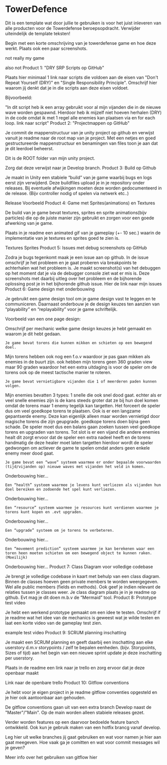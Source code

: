 # TowerDefence
 
Dit is een template wat door jullie te gebruiken is voor het juist inleveren van alle producten voor de Towerdefense beroepsopdracht. Verwijder uiteindelijk de template teksten!

Begin met een korte omschrijving van je towerdefense game en hoe deze werkt. Plaats ook een paar screenshots.

not really my game

also not
Product 1: "DRY SRP Scripts op GitHub"

Plaats hier minimaal 1 link naar scripts die voldoen aan de eisen van "Don't Repeat Yourself (DRY)" en "Single Responsibility Principle". Omschrijf hier waarom jij denkt dat je in die scripts aan deze eisen voldoet.

Bijvoorbeeld:

"In dit script heb ik een array gebruikt voor al mijn vijanden die in de nieuwe wave worden gespawnd. Hierdoor heb ik mijzelf niet hoeven herhalen (DRY) in de code omdat ik met 1 regel alle enemies kan plaatsen via en for each loop. link naar script"
Product 2: "Projectmappen op GitHub"

Je commit de mappenstructuur van je unity project op github en verwijst vanuit je readme naar de root map van je project. Met een netjes en goed gestructureerde mappenstructuur en benamingen van files toon je aan dat je dit leerdoel beheerst.

Dit is de ROOT folder van mijn unity project.

Zorg dat deze verwijst naar je Develop branch.
Product 3: Build op Github

Je maakt in Unity een stabiele “build” van je game waarbij bugs en logs eerst zijn verwijderd. Deze buildfiles upload je in je repository onder releases. Bij eventuele afwijkingen moeten deze worden gedocumenteerd in de release. (Bijv controller nodig of spelen via netwerk etc..)

Release Voorbeeld
Product 4: Game met Sprites(animations) en Textures

De build van je game bevat textures, sprites en sprite animations(bijv particles) die op de juiste manier zijn gebruikt en zorgen voor een goede afwerking van je game.

Plaats in je readme een animated gif van je gameplay (+- 10 sec.) waarin de implementatie van je textures en sprites goed te zien is.

Textures Sprites
Product 5: Issues met debug screenshots op GitHub

Zodra je bugs tegenkomt maak je een issue aan op github. In de issue omschrijf je het probleem en je gaat proberen via breakpoints te achterhalen wat het probleem is. Je maakt screenshot(s) van het debuggen op het moment dat je via de debugger console ziet wat er mis is. Deze screenshots met daarbij uitleg over het probleem en de bijhorende oplossing post je in het bijhorende github issue. Hier de link naar mijn issues
Product 6: Game design met onderbouwing

Je gebruikt een game design tool om je game design vast te leggen en te communiceren. Daarnaast onderbouw je de design keuzes ten aanzien van “playability” en “replayability” voor je game schriftelijk.

Voorbeeld van een one page design:

Omschrijf per mechanic welke game design keuzes je hebt gemaakt en waarom je dit hebt gedaan.

    Je game bevat torens die kunnen mikken en schieten op een bewegend doel.

Mijn torens hebben ook nog een f.o.v waardoor je pas gaan mikken als enemies in de buurt zijn. ook hebben mijn torens geen 360 graden view maar 90 graden waardoor het een extra uitdaging is voor de speler om de torens ook op de meest tactische manier te roteren.

    Je game bevat vernietigbare vijanden die 1 of meerderen paden kunnen volgen.

Mijn enemies bevatten 3 types: 1 snelle die ook snel dood gaat. echter als er veel snelle enemies zijn is de kans steeds groter dat ze bij hun doel komen omdat de torens maar 1 enemy tegelijk kan targetten. Het forceert de speler dus om veel goedkope torens te plaatsen. Ook is er een langzame gepantserde enemy. Deze kan eigenlijk alleen maar worden vernietigd door magische torens die zijn geupgrade. goedkope torens doen bijna geen schade. De speler moet dus een balans gaan zoeken tussen veel goedkope torens en upgraden van torens. Tot slot is er een vijand die andere enemies healt dit zorgt ervoor dat de speler een extra nadeel heeft en de torens handmatig de deze healer moet laten targetten hierdoor wordt de speler gedwongen om actiever de game te spelen omdat anders geen enkele enemy meer dood gaat.

    Je game bevat een “wave” systeem waarmee er onder bepaalde voorwaarden (tijd/vijanden op) nieuwe waves met vijanden het veld in komen.

Onderbouwing hier...

    Een “health” systeem waarmee je levens kunt verliezen als vijanden hun doel bereiken en zodoende het spel kunt verliezen.

Onderbouwing hier...

    Een “resource” systeem waarmee je resources kunt verdienen waarmee je torens kunt kopen en .evt upgraden.

Onderbouwing hier...

    Een “upgrade” systeem om je torens te verbeteren.

Onderbouwing hier...

    Een “movement prediction” systeem waarmee je kan berekenen waar een toren heen moeten schieten om een bewegend object te kunnen raken. (Moeilijk)

Onderbouwing hier...
Product 7: Class Diagram voor volledige codebase

Je brengt je volledige codebase in kaart met behulp van een class diagram. Binnen de classes hoeven geen private members te worden weergegeven. Wel alle public members (fields en methods). Ook geef je indien relevant de relaties tussen je classes weer. Je class diagram plaats je in je readme op github. Evt mag je dit doen m.b.v de “Mermaid” tool.
Product 8: Prototype test video

Je hebt een werkend prototype gemaakt om een idee te testen. Omschrijf if je readme wat het idee van de mechanics is geweest wat je wilde testen en laat een korte video van de gameplay test zien.

example test video
Product 9: SCRUM planning inschatting

Je maakt een SCRUM planning en geeft daarbij een inschatting aan elke userstory d.m.v storypoints / zelf te bepalen eenheden. (bijv. Storypoints, Sizes of tijd) aan het begin van een nieuwe sprint update je deze inschatting per userstory.

Plaats in de readme een link naar je trello en zorg ervoor dat je deze openbaar maakt

Link naar de openbare trello
Product 10: Gitflow conventions

Je hebt voor je eigen project in je readme gitflow conventies opgesteld en je hier ook aantoonbaar aan gehouden.

De gitflow conventions gaan uit van een extra branch Develop naast de "Master"/"Main". Op de main worden alleen stabiele releases gezet.

Verder worden features op een daarvoor bedoelde feature banch ontwikkeld. Ook kun je gebruik maken van een hotfix brancg vanaf develop.

Leg hier uit welke branches jij gaat gebruiken en wat voor namen je hier aan gaat meegeven. Hoe vaak ga je comitten en wat voor commit messages wil je geven?

Meer info over het gebruiken van gitflow hier
